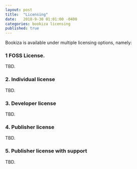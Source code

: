 ```yaml
---
layout: post
title:  "Licensing"
date:   2018-9-30 01:01:00 -0400
categories: bookiza licensing
published: true
---
```


Bookiza is available under multiple licensing options, namely:



### 1 FOSS License. 
TBD.

### 2. Individual license
TBD.

### 3. Developer license
TBD.

### 4. Publisher license
TBD.

### 5. Publisher license with support
TBD.

